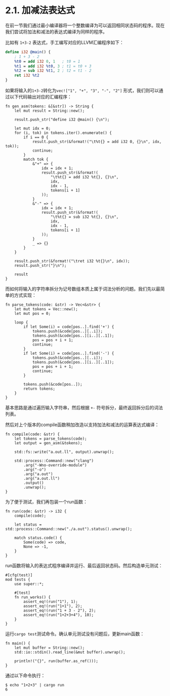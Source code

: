 # 2.1. 加减法表达式

在前一节我们通过最小编译器将一个整数编译为可以返回相同状态码的程序。现在我们尝试将加法和减法的表达式编译为同样的程序。

比如有 `1+3-2` 表达式，手工编写对应的LLVM汇编程序如下：

```ll
define i32 @main() {
	; 1 + 3 - 2
	%t0 = add i32 0, 1   ; t0 = 1
	%t1 = add i32 %t0, 3 ; t1 = t0 + 3
	%t2 = sub i32 %t1, 2 ; t2 = t1 - 2
	ret i32 %t2
}
```

如果将输入的`1+3-2`转化为`vec!["1", "+", "3", "-", "2"]` 形式，我们则可以通过以下代码输出对应的汇编程序：

```rust,noplayground
fn gen_asm(tokens: &[&str]) -> String {
    let mut result = String::new();

    result.push_str("define i32 @main() {\n");

    let mut idx = 0;
    for (i, tok) in tokens.iter().enumerate() {
        if i == 0 {
            result.push_str(&format!("\t%t{} = add i32 0, {}\n", idx, tok));
            continue;
        }
        match tok {
            &"+" => {
                idx = idx + 1;
                result.push_str(&format!(
                    "\t%t{} = add i32 %t{}, {}\n",
                    idx,
                    idx - 1,
                    tokens[i + 1]
                ));
            }
            &"-" => {
                idx = idx + 1;
                result.push_str(&format!(
                    "\t%t{} = sub i32 %t{}, {}\n",
                    idx,
                    idx - 1,
                    tokens[i + 1]
                ));
            }
            _ => {}
        }
    }

    result.push_str(&format!("\tret i32 %t{}\n", idx));
    result.push_str("}\n");

    result
}
```

而如何将输入的字符串拆分为记号数组本质上属于词法分析的问题。我们先以最简单的方式实现：

```rust,noplayground
fn parse_tokens(code: &str) -> Vec<&str> {
    let mut tokens = Vec::new();
    let mut pos = 0;

    loop {
        if let Some(i) = code[pos..].find('+') {
            tokens.push(&code[pos..][..i]);
            tokens.push(&code[pos..][i..][..1]);
            pos = pos + i + 1;
            continue;
        }
        if let Some(i) = code[pos..].find('-') {
            tokens.push(&code[pos..][..i]);
            tokens.push(&code[pos..][i..][..1]);
            pos = pos + i + 1;
            continue;
        }

        tokens.push(&code[pos..]);
        return tokens;
    }
}
```

基本思路是通过遍历输入字符串，然后根据 `+-` 符号拆分，最终返回拆分后的词法列表。

然后对上个版本的compile函数稍加改造以支持加法和减法的运算表达式编译：

```rust,noplayground
fn compile(code: &str) {
    let tokens = parse_tokens(code);
    let output = gen_asm(&tokens);

    std::fs::write("a.out.ll", output).unwrap();

    std::process::Command::new("clang")
        .arg("-Wno-override-module")
        .arg("-o")
        .arg("a.out")
        .arg("a.out.ll")
        .output()
        .unwrap();
}
```

为了便于测试，我们再包装一个run函数：

```rust,noplayground
fn run(code: &str) -> i32 {
    compile(code);

    let status = std::process::Command::new("./a.out").status().unwrap();

    match status.code() {
        Some(code) => code,
        None => -1,
    }
}
```

run函数将输入的表达式程序编译并运行、最后返回状态码。然后构造单元测试：

```rust,noplayground
#[cfg(test)]
mod tests {
    use super::*;

    #[test]
    fn run_works() {
        assert_eq!(run("1"), 1);
        assert_eq!(run("1+1"), 2);
        assert_eq!(run("1 + 3 - 2"), 2);
        assert_eq!(run("1+2+3+4"), 10);
    }
}
```

运行`cargo test`测试命令。确认单元测试没有问题后，更新main函数：

```rust,noplayground
fn main() {
    let mut buffer = String::new();
    std::io::stdin().read_line(&mut buffer).unwrap();

    println!("{}", run(buffer.as_ref()));
}
```

通过以下命令执行：

```
$ echo "1+2+3" | cargo run
6
```
